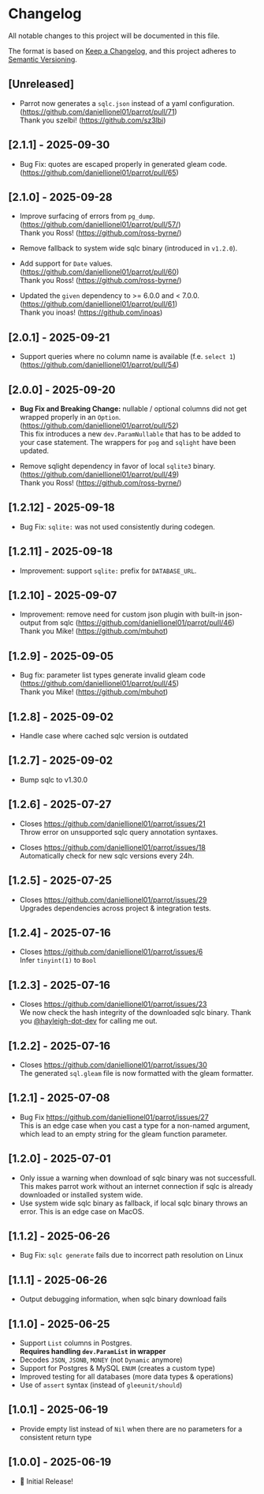 # Changelog

All notable changes to this project will be documented in this file.

The format is based on [Keep a Changelog](https://keepachangelog.com/en/1.1.0/),
and this project adheres to [Semantic Versioning](https://semver.org/spec/v2.0.0.html).

## [Unreleased]

- Parrot now generates a `sqlc.json` instead of a yaml configuration. (https://github.com/daniellionel01/parrot/pull/71)<br />
  Thank you szelbi! (https://github.com/sz3lbi)

## [2.1.1] - 2025-09-30

- Bug Fix: quotes are escaped properly in generated gleam code. (https://github.com/daniellionel01/parrot/pull/65)

## [2.1.0] - 2025-09-28

- Improve surfacing of errors from `pg_dump`. (https://github.com/daniellionel01/parrot/pull/57/)<br />
  Thank you Ross! (https://github.com/ross-byrne/)

- Remove fallback to system wide sqlc binary (introduced in `v1.2.0`).

- Add support for `Date` values. (https://github.com/daniellionel01/parrot/pull/60)<br />
  Thank you Ross! (https://github.com/ross-byrne/)

- Updated the `given` dependency to >= 6.0.0 and < 7.0.0. (https://github.com/daniellionel01/parrot/pull/61)<br />
  Thank you inoas! (https://github.com/inoas)

## [2.0.1] - 2025-09-21

- Support queries where no column name is available (f.e. `select 1`) (https://github.com/daniellionel01/parrot/pull/54)

## [2.0.0] - 2025-09-20

- **Bug Fix and Breaking Change:** nullable / optional columns did not get wrapped properly in an `Option`. (https://github.com/daniellionel01/parrot/pull/52)<br />
  This fix introduces a new `dev.ParamNullable` that has to be added to your case statement. The wrappers for `pog` and `sqlight` have been updated.

- Remove sqlight dependency in favor of local `sqlite3` binary. (https://github.com/daniellionel01/parrot/pull/49)<br />
  Thank you Ross! (https://github.com/ross-byrne/)

## [1.2.12] - 2025-09-18

- Bug Fix: `sqlite:` was not used consistently during codegen.

## [1.2.11] - 2025-09-18

- Improvement: support `sqlite:` prefix for `DATABASE_URL`.

## [1.2.10] - 2025-09-07

- Improvement: remove need for custom json plugin with built-in json-output from sqlc (https://github.com/daniellionel01/parrot/pull/46)<br />
  Thank you Mike! (https://github.com/mbuhot)

## [1.2.9] - 2025-09-05

- Bug fix: parameter list types generate invalid gleam code (https://github.com/daniellionel01/parrot/pull/45)<br />
  Thank you Mike! (https://github.com/mbuhot)

## [1.2.8] - 2025-09-02

- Handle case where cached sqlc version is outdated

## [1.2.7] - 2025-09-02

- Bump sqlc to v1.30.0

## [1.2.6] - 2025-07-27

- Closes https://github.com/daniellionel01/parrot/issues/21<br />
  Throw error on unsupported sqlc query annotation syntaxes.

- Closes https://github.com/daniellionel01/parrot/issues/18<br />
  Automatically check for new sqlc versions every 24h.

## [1.2.5] - 2025-07-25

- Closes https://github.com/daniellionel01/parrot/issues/29<br />
  Upgrades dependencies across project & integration tests.

## [1.2.4] - 2025-07-16

- Closes https://github.com/daniellionel01/parrot/issues/6<br />
  Infer `tinyint(1)` to `Bool`

## [1.2.3] - 2025-07-16

- Closes https://github.com/daniellionel01/parrot/issues/23<br />
  We now check the hash integrity of the downloaded sqlc binary. Thank you [@hayleigh-dot-dev](https://github.com/hayleigh-dot-dev) for calling me out.

## [1.2.2] - 2025-07-16

- Closes https://github.com/daniellionel01/parrot/issues/30<br />
  The generated `sql.gleam` file is now formatted with the gleam formatter.

## [1.2.1] - 2025-07-08

- Bug Fix https://github.com/daniellionel01/parrot/issues/27<br />
  This is an edge case when you cast a type for a non-named argument, which lead to
  an empty string for the gleam function parameter.

## [1.2.0] - 2025-07-01

- Only issue a warning when download of sqlc binary was not successfull. This makes parrot
  work without an internet connection if sqlc is already downloaded or installed system wide.
- Use system wide sqlc binary as fallback, if local sqlc binary throws an error. This
  is an edge case on MacOS.

## [1.1.2] - 2025-06-26

- Bug Fix: `sqlc generate` fails due to incorrect path resolution on Linux

## [1.1.1] - 2025-06-26

- Output debugging information, when sqlc binary download fails

## [1.1.0] - 2025-06-25

- Support `List` columns in Postgres.<br />
  **Requires handling `dev.ParamList` in wrapper**
- Decodes `JSON`, `JSONB`, `MONEY`
  (not `Dynamic` anymore)
- Support for Postgres & MySQL `ENUM`
  (creates a custom type)
- Improved testing for all databases
  (more data types & operations)
- Use of `assert` syntax
  (instead of `gleeunit/should`)

## [1.0.1] - 2025-06-19

- Provide empty list instead of `Nil` when there are no parameters for a consistent return type

## [1.0.0] - 2025-06-19

- 🦜 Initial Release!
